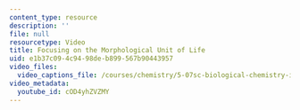 ```yaml
---
content_type: resource
description: ''
file: null
resourcetype: Video
title: Focusing on the Morphological Unit of Life
uid: e1b37c09-4c94-98de-b899-567b90443957
video_files:
  video_captions_file: /courses/chemistry/5-07sc-biological-chemistry-i-fall-2013/instructor-insights/focusing-on-the-morphological-unit-of-life/cOD4yhZVZMY.vtt
video_metadata:
  youtube_id: cOD4yhZVZMY
---
```

